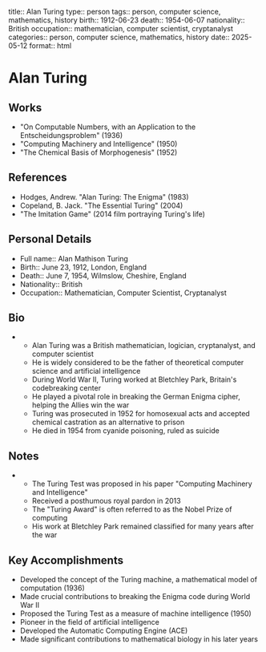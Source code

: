 title:: Alan Turing
type:: person
tags:: person, computer science, mathematics, history
birth:: 1912-06-23
death:: 1954-06-07
nationality:: British
occupation:: mathematician, computer scientist, cryptanalyst
categories:: person, computer science, mathematics, history
date:: 2025-05-12
format:: html

# Alan Turing

## Works

- "On Computable Numbers, with an Application to the Entscheidungsproblem" (1936)
- "Computing Machinery and Intelligence" (1950)
- "The Chemical Basis of Morphogenesis" (1952)

## References

- Hodges, Andrew. "Alan Turing: The Enigma" (1983)
- Copeland, B. Jack. "The Essential Turing" (2004)
- "The Imitation Game" (2014 film portraying Turing's life)

## Personal Details

- Full name:: Alan Mathison Turing
- Birth:: June 23, 1912, London, England
- Death:: June 7, 1954, Wilmslow, Cheshire, England
- Nationality:: British
- Occupation:: Mathematician, Computer Scientist, Cryptanalyst

## Bio

- - Alan Turing was a British mathematician, logician, cryptanalyst, and computer scientist
  - He is widely considered to be the father of theoretical computer science and artificial intelligence
  - During World War II, Turing worked at Bletchley Park, Britain's codebreaking center
  - He played a pivotal role in breaking the German Enigma cipher, helping the Allies win the war
  - Turing was prosecuted in 1952 for homosexual acts and accepted chemical castration as an alternative to prison
  - He died in 1954 from cyanide poisoning, ruled as suicide

## Notes

- - The Turing Test was proposed in his paper "Computing Machinery and Intelligence"
  - Received a posthumous royal pardon in 2013
  - The "Turing Award" is often referred to as the Nobel Prize of computing
  - His work at Bletchley Park remained classified for many years after the war

## Key Accomplishments

- Developed the concept of the Turing machine, a mathematical model of computation (1936)
- Made crucial contributions to breaking the Enigma code during World War II
- Proposed the Turing Test as a measure of machine intelligence (1950)
- Pioneer in the field of artificial intelligence
- Developed the Automatic Computing Engine (ACE)
- Made significant contributions to mathematical biology in his later years